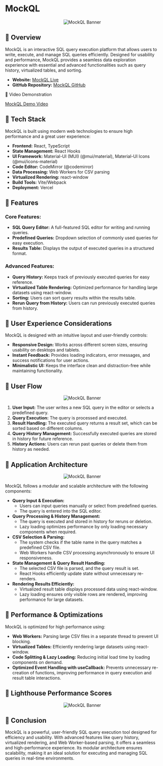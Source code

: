 # MockQL

<p align="center">
  <img src="./src/screenshots/MockQL_banner.png" alt="MockQL Banner">
</p>

## 📌 Overview

MockQL is an interactive SQL query execution platform that allows users to write, execute, and manage SQL queries efficiently. Designed for usability and performance, MockQL provides a seamless data exploration experience with essential and advanced functionalities such as query history, virtualized tables, and sorting.

- **Website:** [MockQL Live](https://mock-ql.vercel.app/)
- **GitHub Repository:** [MockQL GitHub](https://github.com/Prasad2604/MockQL)

📌 Video Demonstration

[MockQL Demo Video](https://www.loom.com/share/8ea895c101764c4f8162cf4dc593a2db?sid=e72ba5a2-bdca-4e0d-981c-1c7dea3c992e)

## 📌 Tech Stack

MockQL is built using modern web technologies to ensure high performance and a great user experience:

- **Frontend:** React, TypeScript
- **State Management:** React Hooks
- **UI Framework:** Material-UI (MUI) (@mui/material), Material-UI Icons (@mui/icons-material)
- **Code Editor:** CodeMirror (@codemirror)
- **Data Processing:** Web Workers for CSV parsing
- **Virtualized Rendering:** react-window
- **Build Tools:** Vite/Webpack
- **Deployment:** Vercel

## 📌 Features

### Core Features:

- **SQL Query Editor:** A full-featured SQL editor for writing and running queries.
- **Predefined Queries:** Dropdown selection of commonly used queries for easy execution.
- **Results Table:** Displays the output of executed queries in a structured format.

### Advanced Features:

- **Query History:** Keeps track of previously executed queries for easy reference.
- **Virtualized Table Rendering:** Optimized performance for handling large datasets using react-window.
- **Sorting:** Users can sort query results within the results table.
- **Rerun Query from History:** Users can run previously executed queries from history.

## 📌 User Experience Considerations

MockQL is designed with an intuitive layout and user-friendly controls:

- **Responsive Design:** Works across different screen sizes, ensuring usability on desktops and tablets.
- **Instant Feedback:** Provides loading indicators, error messages, and success notifications for user actions.
- **Minimalistic UI:** Keeps the interface clean and distraction-free while maintaining functionality.

## 📌 User Flow

<p align="center">
  <img src="./src/screenshots/MockQL_flow.png" alt="MockQL Banner">
</p>

1. **User Input:** The user writes a new SQL query in the editor or selects a predefined query.
2. **Query Execution:** The query is processed and executed.
3. **Result Handling:** The executed query returns a result set, which can be sorted based on different columns.
4. **Query History Management:** Successfully executed queries are stored in history for future reference.
5. **History Actions:** Users can rerun past queries or delete them from history as needed.

## 📌 Application Architecture

<p align="center">
  <img src="./src/screenshots/MockQL_architecture.png" alt="MockQL Banner">
</p>

MockQL follows a modular and scalable architecture with the following components:

- **Query Input & Execution:**
  - Users can input queries manually or select from predefined queries.
  - The query is entered into the SQL editor.
- **Query Processing & History Management:**
  - The query is executed and stored in history for reruns or deletion.
  - Lazy loading optimizes performance by only loading necessary components when required.
- **CSV Selection & Parsing:**
  - The system checks if the table name in the query matches a predefined CSV file.
  - Web Workers handle CSV processing asynchronously to ensure UI responsiveness.
- **State Management & Query Result Handling:**
  - The selected CSV file is parsed, and the query result is set.
  - React Hooks efficiently update state without unnecessary re-renders.
- **Rendering Results Efficiently:**
  - Virtualized result table displays processed data using react-window.
  - Lazy loading ensures only visible rows are rendered, improving performance for large datasets.

## 📌 Performance & Optimizations

MockQL is optimized for high performance using:

- **Web Workers:** Parsing large CSV files in a separate thread to prevent UI blocking.
- **Virtualized Tables:** Efficiently rendering large datasets using react-window.
- **Code Splitting & Lazy Loading:** Reducing initial load time by loading components on demand.
- **Optimized Event Handling with useCallback:** Prevents unnecessary re-creation of functions, improving performance in query execution and result table interactions.

## 📌 Lighthouse Performance Scores

<p align="center">
  <img src="./src/screenshots/performance-result.jpg" alt="MockQL Banner">
</p>

## 📌 Conclusion

MockQL is a powerful, user-friendly SQL query execution tool designed for efficiency and usability. With advanced features like query history, virtualized rendering, and Web Worker-based parsing, it offers a seamless and high-performance experience. Its modular architecture ensures scalability, making it an ideal solution for executing and managing SQL queries in real-time environments.
